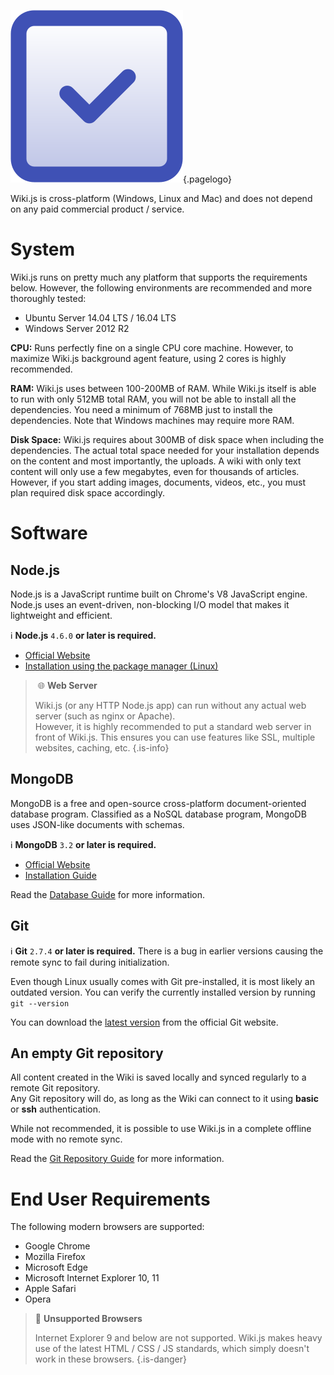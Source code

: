 <!-- TITLE: Prerequisites -->
<!-- SUBTITLE: Requirements to run Wiki.js -->
![Prerequisites](/uploads/page-icons/prerequisites.png "Prerequisites"){.pagelogo}

Wiki.js is cross-platform (Windows, Linux and Mac) and does not depend on any paid commercial product / service.

# System

Wiki.js runs on pretty much any platform that supports the requirements below. However, the following environments are recommended and more thoroughly tested:

- Ubuntu Server 14.04 LTS / 16.04 LTS
- Windows Server 2012 R2

**CPU:** Runs perfectly fine on a single CPU core machine. However, to maximize Wiki.js background agent feature, using 2 cores is highly recommended.

**RAM:** Wiki.js uses between 100-200MB of RAM. While Wiki.js itself is able to run with only 512MB total RAM, you will not be able to install all the dependencies. You need a minimum of 768MB just to install the dependencies. Note that Windows machines may require more RAM.

**Disk Space:** Wiki.js requires about 300MB of disk space when including the dependencies. The actual total space needed for your installation depends on the content and most importantly, the uploads. A wiki with only text content will only use a few megabytes, even for thousands of articles. However, if you start adding images, documents, videos, etc., you must plan required disk space accordingly.

# Software
## Node.js

Node.js is a JavaScript runtime built on Chrome's V8 JavaScript engine. Node.js uses an event-driven, non-blocking I/O model that makes it lightweight and efficient.

:information_source: **Node.js** `4.6.0` **or later is required.**

- [Official Website](https://nodejs.org/)
- [Installation using the package manager (Linux)](https://nodejs.org/en/download/package-manager/)

> :globe_with_meridians: **Web Server**
>
> Wiki.js (or any HTTP Node.js app) can run without any actual web server (such as nginx or Apache).  
> However, it is highly recommended to put a standard web server in front of Wiki.js. This ensures you can use features like SSL, multiple websites, caching, etc.
{.is-info}

## MongoDB
MongoDB is a free and open-source cross-platform document-oriented database program. Classified as a NoSQL database program, MongoDB uses JSON-like documents with schemas.

:information_source: **MongoDB** `3.2` **or later is required.**

- [Official Website](https://www.mongodb.com/)
- [Installation Guide](https://docs.mongodb.com/manual/administration/install-community/)

Read the [Database Guide](/wiki/install/database) for more information.

## Git

:information_source: **Git** `2.7.4` **or later is required.** There is a bug in earlier versions causing the remote sync to fail during initialization.

Even though Linux usually comes with Git pre-installed, it is most likely an outdated version. You can verify the currently installed version by running `git --version`

You can download the [latest version](https://git-scm.com/downloads) from the official Git website.

## An empty Git repository

All content created in the Wiki is saved locally and synced regularly to a remote Git repository.  
Any Git repository will do, as long as the Wiki can connect to it using **basic** or **ssh** authentication.

While not recommended, it is possible to use Wiki.js in a complete offline mode with no remote sync.

Read the [Git Repository Guide](/wiki/install/git) for more information.

# End User Requirements
The following modern browsers are supported:

- Google Chrome
- Mozilla Firefox
- Microsoft Edge
- Microsoft Internet Explorer 10, 11
- Apple Safari
- Opera

> :no_entry_sign: **Unsupported Browsers**
> 
> Internet Explorer 9 and below are not supported. Wiki.js makes heavy use of the latest HTML / CSS / JS standards, which simply doesn't work in these browsers.
{.is-danger}